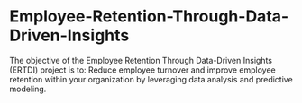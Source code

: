 # Employee-Retention-Through-Data-Driven-Insights
The objective of the Employee Retention Through Data-Driven Insights (ERTDI) project is to: Reduce employee turnover and improve employee retention within your organization by leveraging data  analysis and predictive modeling.

